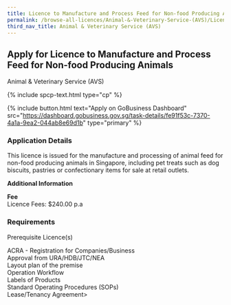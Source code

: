 ```yaml
---
title: Licence to Manufacture and Process Feed for Non-food Producing Animals
permalink: /browse-all-licences/Animal-&-Veterinary-Service-(AVS)/Licence-to-Manufacture-and-Process-Feed-for-Non-food-Producing-Animals
third_nav_title: Animal & Veterinary Service (AVS)
---
```


## Apply for Licence to Manufacture and Process Feed for Non-food Producing Animals

Animal & Veterinary Service (AVS)

{% include spcp-text.html type="cp" %}

{% include button.html text="Apply on GoBusiness Dashboard" src="https://dashboard.gobusiness.gov.sg/task-details/fe91f53c-7370-4a1a-9ea2-044ab8e69d1b" type="primary" %}

<H3>Application Details</H3>

<p>This licence is issued for the manufacture and processing of animal feed for non-food producing animals in Singapore, including pet treats such as dog biscuits, pastries or confectionary items for sale at retail outlets.</p>


<strong>Additional Information</strong>

<p><strong>Fee</strong><br>
Licence Fees: $240.00 p.a</p>

<H3>Requirements</H3>

<p>Prerequisite Licence(s)</p>
<p>ACRA - Registration for Companies/Business<br/>
Approval from URA/HDB/JTC/NEA<br/>
Layout plan of the premise<br/>
Operation Workflow<br/>
Labels of Products<br/>
Standard Operating Procedures (SOPs)<br/>
Lease/Tenancy Agreement></p>

